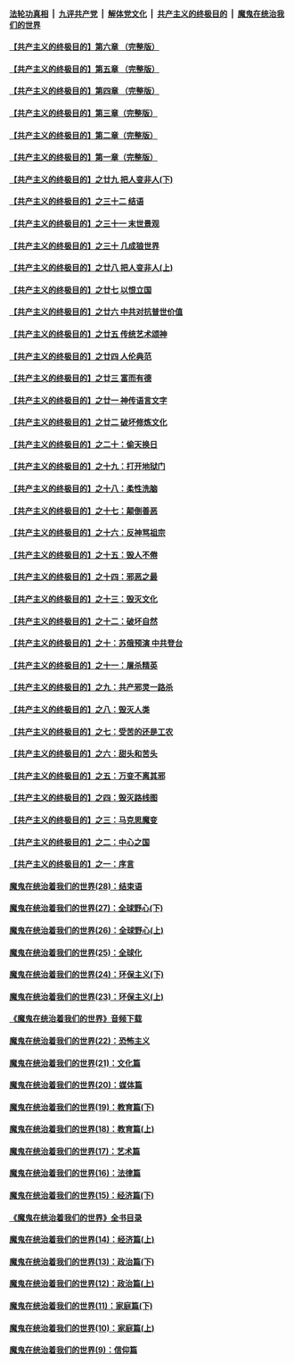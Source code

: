 ####  [法轮功真相](../../../../basic/blob/master/README.md?t=09171213) &nbsp;|&nbsp; [九评共产党](../../../../9ping.md/blob/master/README.md?t=09171213) &nbsp;|&nbsp; [解体党文化](../../../../jtdwh.md/blob/master/README.md?t=09171213)  &nbsp;|&nbsp; [共产主义的终极目的](../../../../gczydzjmd.md/blob/master/README.md?t=09171213) &nbsp;|&nbsp; [魔鬼在统治我们的世界](../../../../mgztzwmdsj.md/blob/master/README.md?t=09171213) 

#### [【共产主义的终极目的】第六章 （完整版）](../pages/nsc422/n11428913.md?t=09171213) 

#### [【共产主义的终极目的】第五章 （完整版）](../pages/nsc422/n11428912.md?t=09171213) 

#### [【共产主义的终极目的】第四章 （完整版）](../pages/nsc422/n11428907.md?t=09171213) 

#### [【共产主义的终极目的】第三章（完整版）](../pages/nsc422/n11428848.md?t=09171213) 

#### [【共产主义的终极目的】第二章（完整版）](../pages/nsc422/n11428831.md?t=09171213) 

#### [【共产主义的终极目的】第一章（完整版）](../pages/nsc422/n11417651.md?t=09171213) 

#### [【共产主义的终极目的】之廿九 把人变非人(下)](../pages/nsc422/n11344140.md?t=09171213) 

#### [【共产主义的终极目的】之三十二 结语](../pages/nsc422/n11360535.md?t=09171213) 

#### [【共产主义的终极目的】之三十一 末世景观](../pages/nsc422/n11351129.md?t=09171213) 

#### [【共产主义的终极目的】之三十 几成狼世界](../pages/nsc422/n11348280.md?t=09171213) 

#### [【共产主义的终极目的】之廿八 把人变非人(上)](../pages/nsc422/n11340492.md?t=09171213) 

#### [【共产主义的终极目的】之廿七 以恨立国](../pages/nsc422/n11336944.md?t=09171213) 

#### [【共产主义的终极目的】之廿六 中共对抗普世价值](../pages/nsc422/n11324785.md?t=09171213) 

#### [【共产主义的终极目的】之廿五 传统艺术颂神](../pages/nsc422/n11296396.md?t=09171213) 

#### [【共产主义的终极目的】之廿四 人伦典范](../pages/nsc422/n11296397.md?t=09171213) 

#### [【共产主义的终极目的】之廿三 富而有德](../pages/nsc422/n11283598.md?t=09171213) 

#### [【共产主义的终极目的】之廿一 神传语言文字](../pages/nsc422/n11263265.md?t=09171213) 

#### [【共产主义的终极目的】之廿二 破坏修炼文化](../pages/nsc422/n11245728.md?t=09171213) 

#### [【共产主义的终极目的】之二十：偷天换日](../pages/nsc422/n11238846.md?t=09171213) 

#### [【共产主义的终极目的】之十九：打开地狱门](../pages/nsc422/n11206376.md?t=09171213) 

#### [【共产主义的终极目的】之十八：柔性洗脑](../pages/nsc422/n11199994.md?t=09171213) 

#### [【共产主义的终极目的】之十七：颠倒善恶](../pages/nsc422/n11179782.md?t=09171213) 

#### [【共产主义的终极目的】之十六：反神骂祖宗](../pages/nsc422/n11166798.md?t=09171213) 

#### [【共产主义的终极目的】之十五：毁人不倦](../pages/nsc422/n11166792.md?t=09171213) 

#### [【共产主义的终极目的】之十四：邪恶之最](../pages/nsc422/n11150249.md?t=09171213) 

#### [【共产主义的终极目的】之十三：毁灭文化](../pages/nsc422/n11135227.md?t=09171213) 

#### [【共产主义的终极目的】之十二：破坏自然](../pages/nsc422/n11135214.md?t=09171213) 

#### [【共产主义的终极目的】之十：苏俄预演 中共登台](../pages/nsc422/n11118424.md?t=09171213) 

#### [【共产主义的终极目的】之十一：屠杀精英](../pages/nsc422/n11118442.md?t=09171213) 

#### [【共产主义的终极目的】之九：共产邪灵一路杀](../pages/nsc422/n11114139.md?t=09171213) 

#### [【共产主义的终极目的】之八：毁灭人类](../pages/nsc422/n11108503.md?t=09171213) 

#### [【共产主义的终极目的】之七：受苦的还是工农](../pages/nsc422/n11101809.md?t=09171213) 

#### [【共产主义的终极目的】之六：甜头和苦头](../pages/nsc422/n11096971.md?t=09171213) 

#### [【共产主义的终极目的】之五：万变不离其邪](../pages/nsc422/n11091285.md?t=09171213) 

#### [【共产主义的终极目的】之四：毁灭路线图](../pages/nsc422/n11086284.md?t=09171213) 

#### [【共产主义的终极目的】之三：马克思魔变](../pages/nsc422/n11061941.md?t=09171213) 

#### [【共产主义的终极目的】之二：中心之国](../pages/nsc422/n11047728.md?t=09171213) 

#### [【共产主义的终极目的】之一：序言](../pages/nsc422/n11086077.md?t=09171213) 

#### [魔鬼在统治着我们的世界(28)：结束语](../pages/nsc422/n10936246.md?t=09171213) 

#### [魔鬼在统治着我们的世界(27)：全球野心(下)](../pages/nsc422/n10928319.md?t=09171213) 

#### [魔鬼在统治着我们的世界(26)：全球野心(上)](../pages/nsc422/n10900318.md?t=09171213) 

#### [魔鬼在统治着我们的世界(25)：全球化](../pages/nsc422/n10788205.md?t=09171213) 

#### [魔鬼在统治着我们的世界(24)：环保主义(下)](../pages/nsc422/n10695307.md?t=09171213) 

#### [魔鬼在统治着我们的世界(23)：环保主义(上)](../pages/nsc422/n10688613.md?t=09171213) 

#### [《魔鬼在统治着我们的世界》音频下载](../pages/nsc422/n10635553.md?t=09171213) 

#### [魔鬼在统治着我们的世界(22)：恐怖主义](../pages/nsc422/n10614727.md?t=09171213) 

#### [魔鬼在统治着我们的世界(21)：文化篇](../pages/nsc422/n10597706.md?t=09171213) 

#### [魔鬼在统治着我们的世界(20)：媒体篇](../pages/nsc422/n10586579.md?t=09171213) 

#### [魔鬼在统治着我们的世界(19)：教育篇(下)](../pages/nsc422/n10564808.md?t=09171213) 

#### [魔鬼在统治着我们的世界(18)：教育篇(上)](../pages/nsc422/n10526970.md?t=09171213) 

#### [魔鬼在统治着我们的世界(17)：艺术篇](../pages/nsc422/n10499093.md?t=09171213) 

#### [魔鬼在统治着我们的世界(16)：法律篇](../pages/nsc422/n10485969.md?t=09171213) 

#### [魔鬼在统治着我们的世界(15)：经济篇(下)](../pages/nsc422/n10469975.md?t=09171213) 

#### [《魔鬼在统治着我们的世界》全书目录](../pages/nsc422/n10464261.md?t=09171213) 

#### [魔鬼在统治着我们的世界(14)：经济篇(上)](../pages/nsc422/n10457370.md?t=09171213) 

#### [魔鬼在统治着我们的世界(13)：政治篇(下)](../pages/nsc422/n10448270.md?t=09171213) 

#### [魔鬼在统治着我们的世界(12)：政治篇(上)](../pages/nsc422/n10444576.md?t=09171213) 

#### [魔鬼在统治着我们的世界(11)：家庭篇(下)](../pages/nsc422/n10440961.md?t=09171213) 

#### [魔鬼在统治着我们的世界(10)：家庭篇(上)](../pages/nsc422/n10435448.md?t=09171213) 

#### [魔鬼在统治着我们的世界(9)：信仰篇](../pages/nsc422/n10432159.md?t=09171213) 


